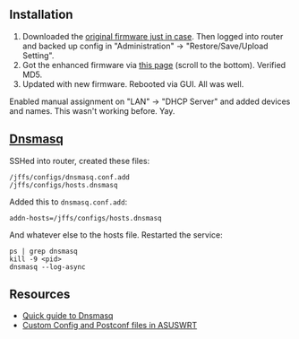 Installation
------------

1.  Downloaded the [original firmware just in
    case](http://www.asus.com/us/Networking/RTN66U/HelpDesk_Download/).
    Then logged into router and backed up config in "Administration" →
    "Restore/Save/Upload Setting".
2.  Got the enhanced firmware via [this
    page](http://www.lostrealm.ca/tower/node/79) (scroll to the bottom).
    Verified MD5.
3.  Updated with new firmware. Rebooted via GUI. All was well.

Enabled manual assignment on "LAN" → "DHCP Server" and added devices and
names. This wasn't working before. Yay.

[Dnsmasq](http://www.thekelleys.org.uk/dnsmasq/doc.html)
--------------------------------------------------------

SSHed into router, created these files:

    /jffs/configs/dnsmasq.conf.add  
    /jffs/configs/hosts.dnsmasq

Added this to `dnsmasq.conf.add`:

    addn-hosts=/jffs/configs/hosts.dnsmasq

And whatever else to the hosts file. Restarted the service:

    ps | grep dnsmasq  
    kill -9 <pid>  
    dnsmasq --log-async

Resources
---------

* [Quick guide to Dnsmasq](http://www.dd-wrt.com/wiki/index.php/DNSMasq_-_DNS_for_your_local_network_-_HOWTO)
* [Custom Config and Postconf files in ASUSWRT](https://github.com/RMerl/asuswrt-merlin/wiki/Custom-config-files)
